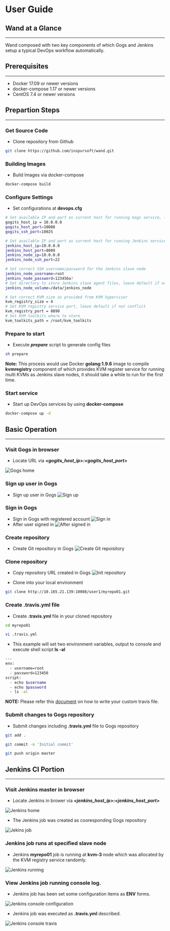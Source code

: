 # User Guide
## Wand at a Glance
***
Wand composed with two key components of which Gogs and Jenkins setup a typical DevOps workflow automatically.

## Prerequisites
***
* Docker 17.09 or newer versions
* docker-compose 1.17 or newer versions
* CentOS 7.4 or newer versions

## Prepartion Steps
***
### Get Source Code

 * Clone repository from Github

 ```sh
 git clone https://github.com/inspursoft/wand.git
```

### Building Images

* Build Images via docker-compose

```sh
docker-compose build
```

### Configure Settings

* Set configurations at __devops.cfg__

```sh
# Set available IP and port as current host for running Gogs service, leave default port if not conflict
gogits_host_ip = 10.0.0.0
gogits_host_port=10088
gogits_ssh_port=10025

# Set available IP and port as current host for running Jenkins service, leave default port if not conflict
jenkins_host_ip=10.0.0.0
jenkins_host_port=8089
jenkins_node_ip=10.0.0.0
jenkins_node_ssh_port=22

# Set correct SSH username/password for the Jenkins slave node
jenkins_node_username=root
jenkins_node_password=123456a?
# Set directory to store Jenkins slave agent files, leave default if not conflict
jenkins_node_volume=/data/jenkins_node

# Set correct KVM size as provided from KVM hypervisor
kvm_registry_size = 4
# Set KVM registry service port, leave default if not conflict
kvm_registry_port = 8890
# Set KVM toolkits where to store
kvm_toolkits_path = /root/kvm_toolkits
```

### Prepare to start

* Execute __*prepare*__ script to generate config files

```sh
sh prepare
```

**Note:** This process would use Docker __golang:1.9.6__ image to compile __kvmregistry__ component of which provides KVM register service for running multi KVMs as Jenkins slave nodes, it should take a while to run for the first time.

### Start service

* Start up DevOps services by using __docker-compose__

```sh
docker-compose up -d
```

## Basic Operation
***
### Visit Gogs in browser

* Locate URL via __*<gogits_host_ip>:<gogits_host_port>*__

![Gogs home](./images/gogs-home.png)


### Sign up user in Gogs

* Sign up user in Gogs
![Sign up](./images/sign-up.png)

### Sign in Gogs

* Sign in Gogs with registered account
![Sign in](./images/sign-in.png)
* After user signed in
![After signed in](./images/after-sign-in.png)

### Create repository

* Create Git repository in Gogs
![Create Git repoisitory](./images/create-repository.png)

### Clone repository

* Copy repository URL created in Gogs
![Init repository](./images/init-repository.png)

* Clone into your local environment
```sh
git clone http://10.165.21.139:10088/user1/myrepo01.git
```

### Create __.travis.yml__ file

* Create __.travis.yml__ file in your cloned repository
```sh
cd myrepo01
```

```sh
vi .travis.yml
```
* This example will set two environment variables, output to console and execute shell script __**ls -al**__ 
```sh
---
env:
  - username=root
  - password=123456
script:
  - echo $username
  - echo $password
  - ls -al
```
**NOTE:** Please refer this [document](https://docs.travis-ci.com/) on how to write your custom travis file. 

### Submit changes to Gogs repository

* Submit changes including __.travis.yml__ file to Gogs repository

```sh
git add .
```

```sh
git commit -m 'Initial commit'
```

```sh
git push origin master
```

## Jenkins CI Portion
***
### Visit Jenkins master in browser

* Locate Jenkins in brower via __*<jenkins_host_ip>:<jenkins_host_port>*__

![Jenkins home](./images/jenkins-home.png) 

* The Jenkins job was created as cooresponding Gogs repository

![Jekins job](./images/jenkins-corresponding-job.png)

### Jenkins job runs at specified slave node

* Jenkins __**myrepo01**__ job is running at __**kvm-3**__ node which was allocated by the KVM registry service randomly.

![Jenkins running](./images/jenkins-running.png)

### View Jenkins job running console log.

* Jenkins job has been set some configuration items as __**ENV**__ forms.

![Jenkins console configuration](./images/jenkins-console-config.png)

* Jenkins job was executed as __**.travis.yml**__ described.

![Jenkins console travis](./images/jenkins-console-travis.png)
